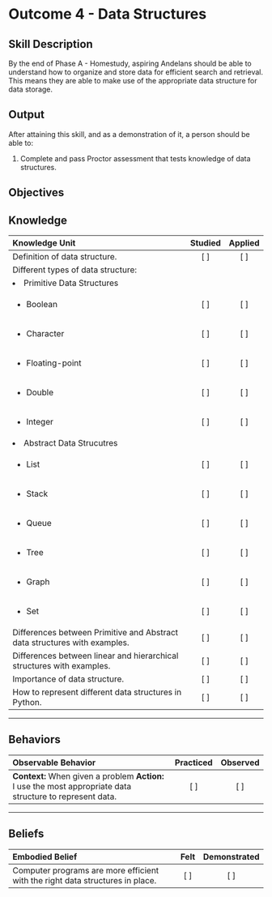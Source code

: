 # Outcome 4 - Data Structures

**Skill Description**
----------
By the end of Phase A - Homestudy, aspiring Andelans should be able to understand how to organize and store data for efficient search and retrieval. This means they are able to make use of the appropriate data structure for data storage.


**Output**
----------
After attaining this skill, and as a demonstration of it, a person should be able to:

1. Complete and pass Proctor assessment that tests knowledge of data structures.


**Objectives**
----------

## **Knowledge**

| Knowledge Unit   |      Studied      | Applied |
|:-------------|:------------------:|:--------:|
| Definition of data structure.| [ ] | [ ]  |
| Different types of data structure: | | |
| <li> Primitive Data Structures |||
| <ul><li> Boolean | [ ] | [ ]  |
| <ul><li> Character | [ ] | [ ]  |
| <ul><li> Floating-point| [ ] | [ ]  |
| <ul><li> Double | [ ] | [ ]  |
| <ul><li> Integer | [ ] | [ ]  |
| <li> Abstract Data Strucutres |||
| <ul><li> List | [ ] | [ ]  |
| <ul><li> Stack | [ ] | [ ]  |
| <ul><li> Queue | [ ] | [ ]  |
| <ul><li> Tree | [ ] | [ ]  |
| <ul><li> Graph | [ ] | [ ]  |
| <ul><li> Set | [ ] | [ ]  |
| Differences between Primitive and Abstract data structures with examples. | [ ] | [ ]  |
| Differences between linear and hierarchical structures with examples.    | [ ] | [ ]  |
| Importance of data structure.     | [ ] | [ ]  |
| How to represent different data structures in Python.      | [ ] | [ ]  |

----------


## **Behaviors**


| Observable Behavior   |      Practiced      | Observed |
|:-------------|:------------------:|:--------:|
| **Context:** When given a problem **Action:** I use the most appropriate data structure to represent data. | [ ] | [ ]  |


----------


## **Beliefs**


| Embodied Belief   |      Felt      | Demonstrated |
|:-------------|:------------------:|:--------:|
| Computer programs are more efficient with the right data structures in place.  | [ ] | [ ]  |


